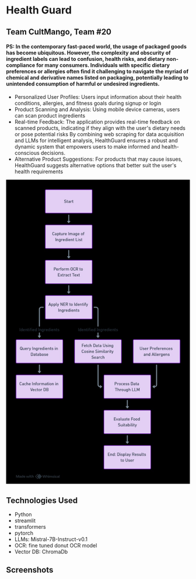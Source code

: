 # Health Guard
## Team CultMango, Team #20


#### PS: In the contemporary fast-paced world, the usage of packaged goods has become ubiquitous. However, the complexity and obscurity of ingredient labels can lead to confusion, health risks, and dietary non-compliance for many consumers. Individuals with specific dietary preferences or allergies often find it challenging to navigate the myriad of chemical and derivative names listed on packaging, potentially leading to unintended consumption of harmful or undesired ingredients.

- Personalized User Profiles: Users input information about their health conditions, allergies, and fitness goals during signup or login
- Product Scanning and Analysis: Using mobile device cameras, users can scan product ingredients
- Real-time Feedback: The application provides real-time feedback on scanned products, indicating if they align with the user's dietary needs or pose potential risks
By combining web scraping for data acquisition and LLMs for intelligent analysis, HealthGuard ensures a robust and dynamic system that empowers users to make informed and health-conscious decisions.
- Alternative Product Suggestions: For products that may cause issues, HealthGuard suggests alternative options that better suit the user's health requirements

![flowchart.jpeg](flowchart.jpeg)

## Technologies Used
- Python
- streamlit
- transformers
- pytorch
- LLMs: Mistral-7B-Instruct-v0.1
- OCR: fine tuned donut OCR model
- Vector DB: ChromaDb


## Screenshots
